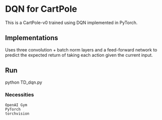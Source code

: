 # DQN for CartPole
This is a CartPole-v0 trained using DQN implemented in PyTorch.

## Implementations
Uses three convolution + batch norm layers and a feed-forward network to 
predict the expected return of taking each action given the current input.

## Run
python TD_dqn.py

### Necessities
    OpenAI Gym
    PyTorch
    torchvision
